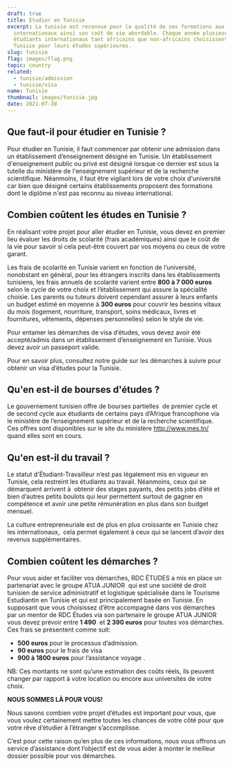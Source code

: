 ```yaml
---
draft: true
title: Etudier en Tunisie
excerpt: La tunisie est reconnue pour la qualité de ses formations aux standards
  internationaux ainsi son coût de vie abordable. Chaque année plusieurs
  étudiants internationaux tant africains que non-africains choisissent la
  Tunisie pour leurs études supérieures.
slug: tunisie
flag: images/flag.png
topic: country
related:
  - tunisie/admission
  - tunisie/visa
name: Tunisie
thumbnail: images/tunisie.jpg
date: 2021-07-30
---
```

## Que faut-il pour étudier en Tunisie ?

Pour étudier en Tunisie, il faut commencer par obtenir une admission dans un établissement d’enseignement désigné en Tunisie. Un établissement d'enseignement public ou privé est désigné lorsque ce dernier est sous la tutelle du ministère de l'enseignement supérieur et de la recherche scientifique. Néanmoins, il faut être vigilant lors de votre choix d'université car bien que désigné certains établissements proposent des formations dont le diplôme n'est pas reconnu au niveau international.

## Combien coûtent les études en Tunisie ?

En réalisant votre projet pour aller étudier en Tunisie, vous devez en premier lieu évaluer les droits de scolarité (frais académiques) ainsi que le coût de la vie pour savoir si cela peut-être couvert par vos moyens ou ceux de votre garant. 

Les frais de scolarité en Tunisie varient en fonction de l’université, nonobstant en général, pour les étrangers inscrits dans les établissements tunisiens, les frais annuels de scolarité varient entre **800 à 7 000 euros** selon le cycle de votre choix et l’établissement qui assure la spécialité choisie. Les parents ou tuteurs doivent cependant assurer à leurs enfants un budget estimé en moyenne à **300 euros** pour couvrir les besoins vitaux du mois (logement, nourriture, transport, soins médicaux, livres et fournitures, vêtements, dépenses personnelles) selon le style de vie.

Pour entamer les démarches de visa d’études, vous devez avoir été accepté/admis dans un établissement d’enseignement en Tunisie. Vous devez avoir un passeport valide.

Pour en savoir plus, consultez notre guide sur les démarches à suivre pour obtenir un visa d’études pour la Tunisie.

## Qu'en est-il de bourses d'études ?

Le gouvernement tunisien offre de bourses partielles  de premier cycle et de second cycle aux étudiants de certains pays d’Afrique francophone via le ministère de l’enseignement supérieur et de la recherche scientifique. Ces offres sont disponibles sur le site du ministère <http://www.mes.tn/> quand elles sont en cours.

## Qu'en est-il du travail ?

Le statut d'Étudiant-Travailleur n’est pas légalement mis en vigueur en  Tunisie, cela restreint les étudiants au travail. Néanmoins, ceux qui se démarquent arrivent à  obtenir des stages payants, des petits jobs d’été et bien d’autres petits boulots qui leur permettent surtout de gagner en compétence et avoir une petite rémunération en plus dans son budget mensuel. 

La culture entrepreneuriale est de plus en plus croissante en Tunisie chez les internationaux,  cela permet également à ceux qui se lancent d’avoir des revenus supplémentaires.

## Combien coûtent les démarches ?

Pour vous aider et faciliter vos démarches, RDC ÉTUDES a mis en place un partenariat avec le groupe ATUA JUNIOR  qui est une société de droit tunisien de service administratif et logistique spécialisée dans le Tourisme Estudiantin en Tunisie et qui est principalement basée en Tunisie. En supposant que vous choisissez d’être accompagné dans vos démarches par un mentor de RDC Études via son partenaire le groupe ATUA JUNIOR vous devez prévoir entre **1 490**  et **2 390 euros** pour toutes vos démarches. Ces frais se présentent comme suit:

* **500 euros** pour le processus d’admission.
* **90 euros** pour le frais de visa
* **900 à 1800 euros** pour l’assistance voyage .

NB: Ces montants ne sont qu’une estimation des coûts réels, ils peuvent changer par rapport à votre location ou encore aux universités de votre choix.

**NOUS SOMMES LÀ POUR VOUS!**

Nous savons combien votre projet d’études est important pour vous, que vous voulez certainement mettre toutes les chances de votre côté pour que votre rêve d’étudier à l’étranger s’accomplisse.

C’est pour cette raison qu’en plus de ces informations, nous vous offrons un service d’assistance dont l’objectif est de vous aider à monter le meilleur dossier possible pour vos démarches.